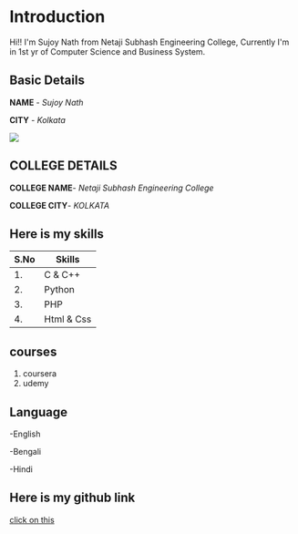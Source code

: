 # Introduction

Hi!! I'm Sujoy Nath from Netaji Subhash Engineering College, Currently I'm in 1st yr of Computer Science and Business System.
## Basic Details
**NAME** - *Sujoy Nath*

**CITY** - *Kolkata*

<img src="https://img.icons8.com/clouds/100/000000/city.png"/>

## COLLEGE DETAILS

**COLLEGE NAME**- *Netaji Subhash Engineering College*

**COLLEGE CITY**- *KOLKATA*
## Here is my skills
| S.No | Skills |
|---|---|
|1.|C & C++|
|2.|Python|
|3.|PHP|
|4.|Html & Css|

 ## courses
 1. coursera
 2. udemy

## Language
-English

-Bengali

-Hindi

## Here is my github link
[click on this](https://github.com/C0mRD/)
